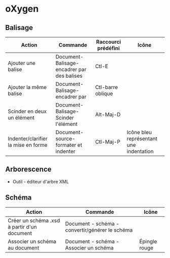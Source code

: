 # oXygen

<!-- ## Apparence

afficher la vue attributs
couper lignes-->

## Balisage

|Action |Commande |Raccourci prédéfini|Icône|
|-- |-- |-- |-- |
|Ajouter une balise|Document-Balisage-encadrer par des balises|Ctl-E|
|Ajouter la même balise|Document-Balisage-encadrer par|Ctl-barre oblique|
|Scinder en deux un élément|Document-Balisage-Scinder l'élément|Alt-Maj-D|
|Indenter/clarifier la mise en forme|Document-source-formater et indenter |Ctl-Maj-P|Icône bleu représentant une indentation|


## Arborescence

- Outil - éditeur d'arbre XML

## Schéma

|Action |Commande|Icône|
|-- |-- |-- |
|Créer un schéma .xsd à partir d'un document| Document - schéma - convertir/générer le schéma||
|Associer un schéma au document| Document - schéma - Associer un schéma|Épingle rouge|

